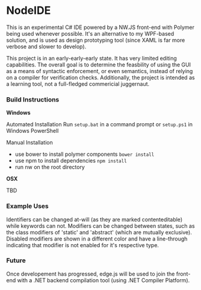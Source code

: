 # NodeIDE

This is an experimental C# IDE powered by a NW.JS front-end with Polymer being used whenever possible. It's an alternative to my WPF-based solution, and is used as design prototyping tool (since XAML is far more verbose and slower to develop).

This project is in an early-early-early state. It has very limited editing capabilities. The overall goal is to determine the feasbility of using the GUI as a means of syntactic enforcement, or even semantics, instead of relying on a compiler for verification checks. Additionally, the project is intended as a learning tool, not a full-fledged commericial juggernaut.

### Build Instructions

__Windows__

Automated Installation
Run `setup.bat` in a command prompt or `setup.ps1` in Windows PowerShell

Manual Installation
* use bower to install polymer components `bower install`
* use npm to install dependencies `npm install`
* run nw on the root directory

__OSX__

TBD

### Example Uses
Identifiers can be changed at-will (as they are marked contenteditable) while keywords can not. Modifiers can be changed between states, such as the class modifiers of 'static' and 'abstract' (which are mutually exclusive). Disabled modifiers are shown in a different color and have a line-through indicating that modifier is not enabled for it's respective type.

### Future
Once developement has progressed, edge.js will be used to join the front-end with a .NET backend compilation tool (using .NET Compiler Platform).
